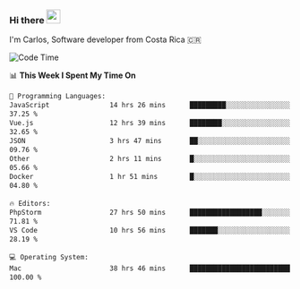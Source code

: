 ### Hi there <img src="https://media.giphy.com/media/hvRJCLFzcasrR4ia7z/giphy.gif" width="25px" height="25px">

I'm Carlos, Software developer from Costa Rica 🇨🇷

[//]: # (<a href="https://app.daily.dev/carum98"><img src="https://github.com/carum98/carum98/blob/main/devcard.svg" width="400" alt="Carlos Umaña Acevedo's Dev Card"/></a>)


<!--START_SECTION:waka-->
![Code Time](http://img.shields.io/badge/Code%20Time-13%2C291%20hrs%2046%20mins-blue)

📊 **This Week I Spent My Time On** 

```text
💬 Programming Languages: 
JavaScript               14 hrs 26 mins      █████████░░░░░░░░░░░░░░░░   37.25 % 
Vue.js                   12 hrs 39 mins      ████████░░░░░░░░░░░░░░░░░   32.65 % 
JSON                     3 hrs 47 mins       ██░░░░░░░░░░░░░░░░░░░░░░░   09.76 % 
Other                    2 hrs 11 mins       █░░░░░░░░░░░░░░░░░░░░░░░░   05.66 % 
Docker                   1 hr 51 mins        █░░░░░░░░░░░░░░░░░░░░░░░░   04.80 % 

🔥 Editors: 
PhpStorm                 27 hrs 50 mins      ██████████████████░░░░░░░   71.81 % 
VS Code                  10 hrs 56 mins      ███████░░░░░░░░░░░░░░░░░░   28.19 % 

💻 Operating System: 
Mac                      38 hrs 46 mins      █████████████████████████   100.00 % 
```


<!--END_SECTION:waka-->
